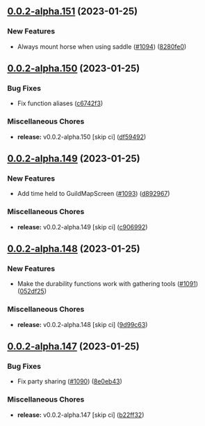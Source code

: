 ## [0.0.2-alpha.151](https://github.com/Wynntils/Artemis/compare/v0.0.2-alpha.150...v0.0.2-alpha.151) (2023-01-25)


### New Features

* Always mount horse when using saddle ([#1094](https://github.com/Wynntils/Artemis/issues/1094)) ([8280fe0](https://github.com/Wynntils/Artemis/commit/8280fe0f0a2d60101ed9684ca1511ead449ff3c6))

## [0.0.2-alpha.150](https://github.com/Wynntils/Artemis/compare/v0.0.2-alpha.149...v0.0.2-alpha.150) (2023-01-25)


### Bug Fixes

* Fix function aliases ([c6742f3](https://github.com/Wynntils/Artemis/commit/c6742f3ff365bbfdfafefc84004c70a685c77399))


### Miscellaneous Chores

* **release:** v0.0.2-alpha.150 [skip ci] ([df59492](https://github.com/Wynntils/Artemis/commit/df5949247e3d4fe4eed3e58dcc8d1572ea4643a5))

## [0.0.2-alpha.149](https://github.com/Wynntils/Artemis/compare/v0.0.2-alpha.148...v0.0.2-alpha.149) (2023-01-25)


### New Features

* Add time held to GuildMapScreen ([#1093](https://github.com/Wynntils/Artemis/issues/1093)) ([d892967](https://github.com/Wynntils/Artemis/commit/d8929678dd37d95f7543f4eedc640db12a92639a))


### Miscellaneous Chores

* **release:** v0.0.2-alpha.149 [skip ci] ([c906992](https://github.com/Wynntils/Artemis/commit/c906992987fbbadde0417338c3d89e4b96af6f51))

## [0.0.2-alpha.148](https://github.com/Wynntils/Artemis/compare/v0.0.2-alpha.147...v0.0.2-alpha.148) (2023-01-25)


### New Features

* Make the durability functions work with gathering tools ([#1091](https://github.com/Wynntils/Artemis/issues/1091)) ([052df25](https://github.com/Wynntils/Artemis/commit/052df251f6f5afd6caaa9038719c5d1c80de450c))


### Miscellaneous Chores

* **release:** v0.0.2-alpha.148 [skip ci] ([9d99c63](https://github.com/Wynntils/Artemis/commit/9d99c63e107ff8500a0eb8baebae670d5733bc11))

## [0.0.2-alpha.147](https://github.com/Wynntils/Artemis/compare/v0.0.2-alpha.146...v0.0.2-alpha.147) (2023-01-25)


### Bug Fixes

* Fix party sharing ([#1090](https://github.com/Wynntils/Artemis/issues/1090)) ([8e0eb43](https://github.com/Wynntils/Artemis/commit/8e0eb43727bfa4922f0d7f846a96b3a5a3622f71))


### Miscellaneous Chores

* **release:** v0.0.2-alpha.147 [skip ci] ([b22ff32](https://github.com/Wynntils/Artemis/commit/b22ff32e0f7a4185660b4b90a9dd138f1291040a))

